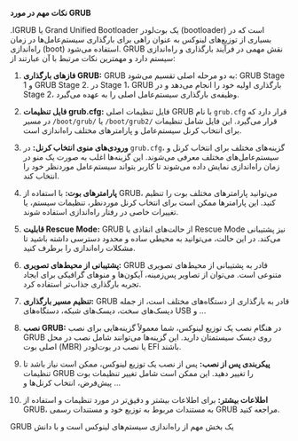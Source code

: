 **نکات مهم در مورد GRUB**

.اGRUB یا Grand Unified Bootloader یک بوت‌لودر (bootloader) است که در بسیاری از توزیع‌های لینوکس به عنوان راهی برای بارگذاری سیستم‌عامل‌ها در زمان راه‌اندازی (boot) استفاده می‌شود. GRUB نقش مهمی در فرآیند بارگذاری و راه‌اندازی سیستم دارد و مهمترین نکات مرتبط با آن عبارتند از:

1. **فاز‌های بارگذاری GRUB:**
   GRUB به دو مرحله اصلی تقسیم می‌شود: GRUB Stage 1 و GRUB Stage 2. در Stage 1، GRUB بارگذاری اولیه خود را انجام می‌دهد و در Stage 2، وظیفه‌ی بارگذاری سیستم‌عامل اصلی را به عهده می‌گیرد.

2. **فایل تنظیمات grub.cfg:**
   فایل تنظیمات اصلی GRUB با نام `grub.cfg` قرار دارد که در مسیر `/boot/grub/` یا `/boot/grub2/` قرار می‌گیرد. این فایل شامل تنظیمات برای انتخاب کرنل سیستم‌عامل و پارامترهای مختلف راه‌اندازی است.

3. **ورودی‌های منوی انتخاب کرنل:**
   در `grub.cfg`، گزینه‌های مختلف برای انتخاب کرنل و سیستم‌عامل‌های مختلف معرفی می‌شوند. این گزینه‌ها اغلب به صورت یک منو در زمان راه‌اندازی نمایش داده می‌شوند تا کاربر بتواند سیستم‌عامل موردنظر خود را انتخاب کند.

4. **پارامترهای بوت:**
   با استفاده از GRUB، می‌توانید پارامترهای مختلف بوت را تنظیم کنید. این پارامترها ممکن است برای انتخاب کرنل موردنظر، تنظیمات سیستم، یا تغییرات خاصی در رفتار راه‌اندازی استفاده شوند.

5. **قابلیت Rescue Mode:**
   GRUB از حالت‌های انقاذی یا Rescue Mode نیز پشتیبانی می‌کند. در این حالت، می‌توانید به محیطی ساده و محدود دسترسی داشته باشید تا مشکلات راه‌اندازی را برطرف کنید.

6. **پشتیبانی از محیط‌های تصویری:**
   GRUB قادر به پشتیبانی از محیط‌های تصویری متنوعی است. می‌توان از تصاویر پس‌زمینه، آیکون‌ها و منوهای گرافیکی برای ایجاد تجربه بارگذاری جذاب‌تر استفاده کرد.

7. **تنظیم مسیر بارگذاری:**
   GRUB قادر به بارگذاری از دستگاه‌های مختلف است، از جمله دیسک‌های سخت، دیسک‌های شبکه، دستگاه‌های USB و ...


8. **نصب GRUB:**
در هنگام نصب یک توزیع لینوکس، شما معمولاً گزینه‌هایی برای نصب GRUB روی دیسک سیستمتان دارید. این گزینه‌ها می‌توانند شامل نصب در محل اصلی بوت (MBR) یا نصب در بوت‌لودر EFI باشند.

9. **پیکربندی پس از نصب:**
پس از نصب یک توزیع لینوکس، ممکن است نیاز باشد تا تنظیمات GRUB را تغییر دهید. این ممکن است شامل تغییر تنظیمات بوت پیش‌فرض، انتخاب کرنل‌ها و ...

10. **اطلاعات بیشتر:**
برای اطلاعات بیشتر و دقیق‌تر در مورد تنظیمات و استفاده از GRUB، به مستندات مربوط به توزیع خود و مستندات رسمی GRUB مراجعه کنید.

GRUB یک بخش مهم از راه‌اندازی سیستم‌های لینوکس است و با دانش
